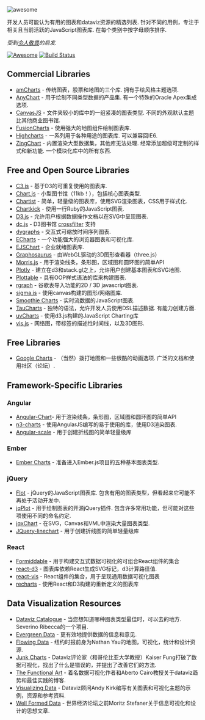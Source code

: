 <div class="github-widget" data-repo="zingchart/awesome-charting"></div>
<script async src="https://pagead2.googlesyndication.com/pagead/js/adsbygoogle.js"></script><ins class="adsbygoogle" style="display:block" data-ad-client="ca-pub-6890694312814945" data-ad-slot="5473692530" data-ad-format="auto"  data-full-width-responsive="true"></ins><script>(adsbygoogle = window.adsbygoogle || []).push({});</script>

<img src="https://cdn.rawgit.com/zingchart/awesome-charting/media/assets/awesome-charting.svg" alt="awesome">

 开发人员可能认为有用的图表和dataviz资源的精选列表.  针对不同的用例，专注于相关且当前活跃的JavaScript图表库.  在每个类别中按字母顺序排序.

*受到<a href="https://github.com/sindresorhus/awesome">令人敬畏</a>的启发.*

[![Awesome](https://cdn.rawgit.com/sindresorhus/awesome/d7305f38d29fed78fa85652e3a63e154dd8e8829/media/badge.svg)](https://github.com/sindresorhus/awesome) [![Build Status](https://travis-ci.org/zingchart/awesome-charting.svg?branch=master)](https://travis-ci.org/zingchart/awesome-charting)


## Commercial Libraries
* [amCharts](https://www.amcharts.com/)   - 传统图表，股票和地图的三个库.  拥有手绘风格主题选项.
* [AnyChart](http://www.anychart.com/)   - 用于绘制不同类型数据的产品集.  有一个特殊的Oracle Apex集成选项.
* [CanvasJS](http://canvasjs.com/)   - 文件夹较小的库中的一组紧凑的图表类型.  不同的外观默认主题比其他商业图书馆.
* [FusionCharts](http://www.fusioncharts.com/) - 使用强大的地图组件绘制图表库.
* [Highcharts](http://www.highcharts.com/)   - 一系列用于各种用途的图表库.  可以兼容回IE6.
* [ZingChart](http://www.zingchart.com)   - 内置渲染大型数据集，其他库无法处理.  经常添加超级可定制的样式和新功能.  一个模块化库中的所有东西.

## Free and Open Source Libraries
* [C3.js](http://c3js.org/) - 基于D3的可重复使用的图表库.
* [Chart.js](http://www.chartjs.org/) - 小型图书馆（11kb！），包括核心图表类型.
* [Chartist](https://gionkunz.github.io/chartist-js/) - 简单，轻量级的图表库，使用SVG渲染图表，CSS用于样式化.
* [Chartkick](https://github.com/ankane/chartkick) - 使用一行Ruby的JavaScript图表.
* [D3.js](https://d3js.org/) - 允许用户根据数据操作文档以在SVG中呈现图表.
* [dc.js](https://dc-js.github.io/dc.js/) -  D3图书馆 [crossfilter](http://square.github.io/crossfilter/) 支持
* [dygraphs](https://github.com/danvk/dygraphs) - 交互式可缩放时间序列图表.
* [ECharts](https://github.com/ecomfe/echarts) - 一个功能强大的浏览器图表和可视化库.
* [EJSChart](https://github.com/EmpriseCorporation/EJSCharts) - 企业就绪图表库.
* [Graphosaurus](https://github.com/frewsxcv/graphosaurus) - 由WebGL驱动的3D图形查看器（three.js）
* [Morris.js](http://morrisjs.github.io/morris.js) - 用于渲染线条，条形图，区域图和圆环图的简单API
* [Plotly](https://github.com/plotly/plotly.js) - 建立在d3和stack.gl之上，允许用户创建基本图表和SVG地图.
* [Plottable](https://github.com/palantir/plottable) - 具有OOP样式语法的库来构建图表.
* [rgraph](http://www.rgraph.net/) - 谷歌表导入功能的2D / 3D javascript图表.
* [sigma.js](https://github.com/jacomyal/sigma.js) - 使用canvas构建的图形/网络图库.
* [Smoothie Charts](https://github.com/joewalnes/smoothie) - 实时流数据的JavaScript图表.
* [TauCharts](https://www.taucharts.com/)   - 独特的语法，允许开发人员使用DSL描述数据.  有能力创建方面.
* [uvCharts](https://github.com/imaginea/uvCharts) - 使用d3.js构建的JavaScript Charting库
* [vis.js](http://visjs.org/) - 网络图，带标签的描述性时间线，以及3D图形.

## Free Libraries
* [Google Charts](https://developers.google.com/chart/)   - （当然）拨打地图和一些很酷的动画选项.  广泛的文档和使用社区（论坛）.

## Framework-Specific Libraries
### Angular
* [Angular-Chart](http://jtblin.github.io/angular-chart.js)- 用于渲染线条，条形图，区域图和圆环图的简单API
* [n3-charts](https://github.com/n3-charts/line-chart) - 使用AngularJS编写的易于使用的库，使用D3渲染图表.
* [Angular-scale](https://github.com/kirillstepkin/scale) - 用于创建折线图的简单轻量级库

### Ember
* [Ember Charts](http://addepar.github.io/ember-charts/#/overview) - 准备进入Ember.js项目的五种基本图表类型.

### jQuery
* [Flot](http://www.flotcharts.org/)   -  jQuery的JavaScript图表库.  包含有用的图表类型，但看起来它可能不再处于活动开发中.
* [jqPlot](http://www.jqplot.com)   - 用于绘制图表的开源jQuery插件.  包含许多常用功能，但可能对这些项使用不同的命名约定.
* [jqxChart](http://www.jqwidgets.com/jquery-widgets-documentation/documentation/jqxchart/jquery-chart-getting-started.htm) - 在SVG，Canvas和VML中渲染大量图表类型.
* [JQuery-linechart](https://github.com/kirillstepkin/jquery-linechart) - 用于创建折线图的简单轻量级库

### React
* [Formiddable](https://github.com/FormidableLabs/victory) - 用于构建交互式数据可视化的可组合React组件的集合
* [react-d3](https://github.com/esbullington/react-d3) - 图表库依赖React生成SVG标记，d3计算路径值.
* [react-vis](https://github.com/uber-common/react-vis) -  React组件的集合，用于呈现通用数据可视化图表
* [recharts](http://recharts.org) - 使用React和D3构建的重新定义的图表库


## Data Visualization Resources
* [Dataviz Catalogue](http://datavizcatalogue.com)   - 当您想知道哪种图表类型最佳时，可以去的地方.  Severino Ribecca的一个项目.
* [Evergreen Data](http://stephanieevergreen.com) - 更有效地提供数据的信息和意见.
* [Flowing Data](http://flowingdata.com) - 纽约时报前身为Nathan Yau的地图，可视化，统计和设计资源.
* [Junk Charts](http://junkcharts.typepad.com) -  Dataviz评论家（和哥伦比亚大学教授）Kaiser Fung打破了数据可视化，找出了什么是错误的，并提出了改善它们的方法.
* [The Functional Art](http://www.thefunctionalart.com) - 着名数据可视化作者和Aberto Cairo教授关于dataviz趋势和最佳实践的博客.
* [Visualizing Data](http://www.visualisingdata.com) -  Dataviz顾问Andy Kirk编写有关图表和可视化主题的示例，资源和参考资料.
* [Well Formed Data](http://well-formed-data.net/archives/1210/little-boxes) - 世界经济论坛之前Moritz Stefaner关于信息可视化和设计的思想文章.
